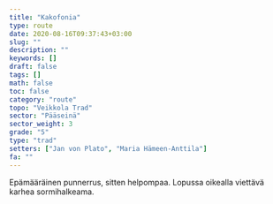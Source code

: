 ```yaml
---
title: "Kakofonia"
type: route
date: 2020-08-16T09:37:43+03:00
slug: ""
description: ""
keywords: []
draft: false
tags: []
math: false
toc: false
category: "route"
topo: "Veikkola Trad"
sector: "Pääseinä"
sector_weight: 3
grade: "5"
type: "trad"
setters: ["Jan von Plato", "Maria Hämeen-Anttila"]
fa: ""
---
```


Epämääräinen punnerrus, sitten helpompaa. Lopussa oikealla viettävä karhea sormihalkeama.
